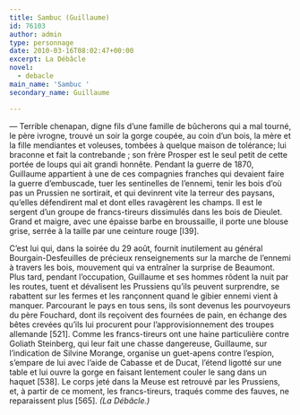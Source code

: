 ```yaml
---
title: Sambuc (Guillaume)
id: 76103
author: admin
type: personnage
date: 2010-03-16T08:02:47+00:00
excerpt: La Débâcle
novel:
  - debacle
main_name: 'Sambuc '
secondary_name: Guillaume

---
```

— Terrible chenapan, digne fils d&rsquo;une famille de bûcherons qui a mal tourné, le père ivrogne, trouvé un soir la gorge coupée, au coin d&rsquo;un bois, la mère et la fille mendiantes et voleuses, tombées à quelque maison de tolérance; lui braconne et fait la contrebande ; son frère Prosper est le seul petit de cette portée de loups qui ait grandi honnête. Pendant la guerre de 1870, Guillaume appartient à une de ces compagnies franches qui devaient faire la guerre d&rsquo;embuscade, tuer les sentinelles de l&rsquo;ennemi, tenir les bois d&rsquo;où pas un Prussien ne sortirait, et qui devinrent vite la terreur des paysans, qu&rsquo;elles défendirent mal et dont elles ravagèrent les champs. Il est le sergent d&rsquo;un groupe de francs-tireurs dissimulés dans les bois de Dieulet. Grand et maigre, avec une épaisse barbe en broussaille, il porte une blouse grise, serrée à la taille par une ceinture rouge [l39].

C&rsquo;est lui qui, dans la soirée du 29 août, fournit inutilement au général Bourgain-Desfeuilles de précieux renseignements sur la marche de l&rsquo;ennemi à travers les bois, mouvement qui va entraîner la surprise de Beaumont. Plus tard, pendant l&rsquo;occupation, Guillaume et ses hommes rôdent la nuit par les routes, tuent et dévalisent les Prussiens qu&rsquo;ils peuvent surprendre, se rabattent sur les fermes et les rançonnent quand le gibier ennemi vient à manquer. Parcourant le pays en tous sens, ils sont devenus les pourvoyeurs du père Fouchard, dont ils reçoivent des fournées de pain, en échange des bêtes crevées qu&rsquo;ils lui procurent pour l&rsquo;approvisionnement des troupes allemande [521]. Comme les francs-tireurs ont une haine particulière contre Goliath Steinberg, qui leur fait une chasse dangereuse, Guillaume, sur l&rsquo;indication de Silvine Morange, organise un guet-apens contre l&rsquo;espion, s&rsquo;empare de lui avec l&rsquo;aide de Cabasse et de Ducat, l&rsquo;étend ligotté sur une table et lui ouvre la gorge en faisant lentement couler le sang dans un haquet [538]. Le corps jeté dans la Meuse est retrouvé par les Prussiens, et, à partir de ce moment, les francs-tireurs, traqués comme des fauves, ne reparaissent plus [565]. _(La Débâcle.)_